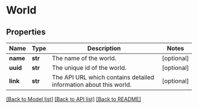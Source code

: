 # World

## Properties
Name | Type | Description | Notes
------------ | ------------- | ------------- | -------------
**name** | **str** | The name of the world. | [optional] 
**uuid** | **str** | The unique id of the world. | [optional] 
**link** | **str** | The API URL which contains detailed information about this world. | [optional] 

[[Back to Model list]](../README.md#documentation-for-models) [[Back to API list]](../README.md#documentation-for-api-endpoints) [[Back to README]](../README.md)


